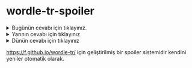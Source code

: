 # wordle-tr-spoiler

<details>
  <summary>Bugünün cevabı için tıklayınız.</summary>
  <br>
    <b> aracı </b>
</details>

<details>
  <summary>Yarının cevabı için tıklayınız</summary>
  <br>
   <b> hapşu </b>
</details>

<details>
  <summary>Dünün cevabı için tıklayınız </summary>
  <br>
  <b> hırbo </b>
</details>

https://f.github.io/wordle-tr/ için geliştirilmiş bir spoiler sistemidir kendini yeniler otomatik olarak.

